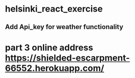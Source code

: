 # helsinki_react_exercise

## Add Api_key for weather functionality 
# part 3 online address https://shielded-escarpment-66552.herokuapp.com/
